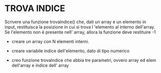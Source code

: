 # TROVA INDICE

Scrivere una funzione trovaIndice() che, dati un array e un elemento in input, restituisca la posizione in cui si trova l 'elemento al interno dell'array.
Se l'elemento non è presente nell' array, allora la funzione deve restituire -1

- creare un array con N elementi interni.
- creare variabile indice dell'elemento, dato di tipo numerico

- creo funzione trovaIndice che abbia tre parametri, ovvero array ed elem dell'array e indice dell' array 
